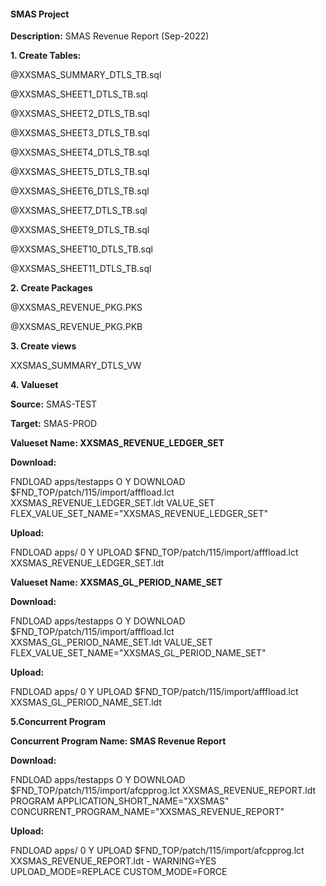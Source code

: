 #### SMAS Project

**Description:** SMAS Revenue Report (Sep-2022)


**1. Create Tables:**

@XXSMAS_SUMMARY_DTLS_TB.sql

@XXSMAS_SHEET1_DTLS_TB.sql

@XXSMAS_SHEET2_DTLS_TB.sql

@XXSMAS_SHEET3_DTLS_TB.sql

@XXSMAS_SHEET4_DTLS_TB.sql

@XXSMAS_SHEET5_DTLS_TB.sql

@XXSMAS_SHEET6_DTLS_TB.sql

@XXSMAS_SHEET7_DTLS_TB.sql

@XXSMAS_SHEET9_DTLS_TB.sql

@XXSMAS_SHEET10_DTLS_TB.sql

@XXSMAS_SHEET11_DTLS_TB.sql

**2. Create Packages**

@XXSMAS_REVENUE_PKG.PKS

@XXSMAS_REVENUE_PKG.PKB

**3. Create views**

XXSMAS_SUMMARY_DTLS_VW

**4. Valueset**

   **Source:** SMAS-TEST
   
   **Target:** SMAS-PROD

   **Valueset Name: XXSMAS_REVENUE_LEDGER_SET**
   
   **Download:**
   
   FNDLOAD apps/testapps O Y DOWNLOAD $FND_TOP/patch/115/import/afffload.lct XXSMAS_REVENUE_LEDGER_SET.ldt VALUE_SET FLEX_VALUE_SET_NAME="XXSMAS_REVENUE_LEDGER_SET"
   
   **Upload:**
   
   FNDLOAD apps/<pwd> 0 Y UPLOAD $FND_TOP/patch/115/import/afffload.lct XXSMAS_REVENUE_LEDGER_SET.ldt
   
   **Valueset Name: XXSMAS_GL_PERIOD_NAME_SET**
   
   **Download:**
   
   FNDLOAD apps/testapps O Y DOWNLOAD $FND_TOP/patch/115/import/afffload.lct XXSMAS_GL_PERIOD_NAME_SET.ldt VALUE_SET FLEX_VALUE_SET_NAME="XXSMAS_GL_PERIOD_NAME_SET"
   
   **Upload:**
   
   FNDLOAD apps/<pwd> 0 Y UPLOAD $FND_TOP/patch/115/import/afffload.lct XXSMAS_GL_PERIOD_NAME_SET.ldt


**5.Concurrent Program**

   **Concurrent Program Name: SMAS Revenue Report**
   
   **Download:**
   
   FNDLOAD apps/testapps O Y DOWNLOAD $FND_TOP/patch/115/import/afcpprog.lct XXSMAS_REVENUE_REPORT.ldt PROGRAM APPLICATION_SHORT_NAME="XXSMAS" CONCURRENT_PROGRAM_NAME="XXSMAS_REVENUE_REPORT"
   
   **Upload:**
   
   FNDLOAD apps/<Pwd> 0 Y UPLOAD $FND_TOP/patch/115/import/afcpprog.lct XXSMAS_REVENUE_REPORT.ldt - WARNING=YES UPLOAD_MODE=REPLACE CUSTOM_MODE=FORCE
